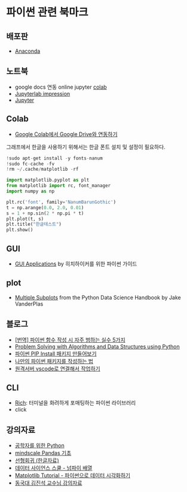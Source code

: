 # 파이썬 관련 북마크

## 배포판

* [Anaconda](https://www.anaconda.com/download/)

## 노트북

* google docs 연동 online jupyter [colab](https://colab.research.google.com)
* [Jupyterlab impression](https://medium.com/@brianray_7981/jupyterlab-first-impressions-e6d70d8a175d)
* [Jupyter](https://jupyter.org/install)

## Colab

* [Google Colab에서 Google Drive와 연동하기](https://somjang.tistory.com/entry/Google-Colab%EC%97%90%EC%84%9C-Google-Drive%EC%99%80-%EC%97%B0%EB%8F%99%ED%95%98%EA%B8%B0)

그래프에서 한글을 사용하기 위해서는 한글 폰트 설치 및 설정이 필요하다.

```python
!sudo apt-get install -y fonts-nanum
!sudo fc-cache -fv
!rm ~/.cache/matplotlib -rf

import matplotlib.pyplot as plt
from matplotlib import rc, font_manager
import numpy as np

plt.rc('font', family='NanumBarunGothic')
t = np.arange(0.0, 2.0, 0.01)
s = 1 + np.sin(2 * np.pi * t)
plt.plot(t, s)
plt.title("한글테스트")
plt.show()
```

## GUI

* [GUI Applications](https://docs.python-guide.org/scenarios/gui/) by 히치하이커를 위한 파이썬 가이드

## plot

* [Multiple Subplots](https://jakevdp.github.io/PythonDataScienceHandbook/04.08-multiple-subplots.html) from the Python Data Science Handbook by Jake VanderPlas

## 블로그

* [[번역] 파이썬 함수 작성 시 자주 범하는 실수 5가지](https://lazymatlab.tistory.com/m/109)
* [Problem Solving with Algorithms and Data Structures using Python](https://runestone.academy/runestone/books/published/pythonds/index.html)
* [파이썬 PIP Install 패키지 만들어보기](https://onlytojay.medium.com/%ED%8C%8C%EC%9D%B4%EC%8D%AC-pip-install-%ED%8C%A8%ED%82%A4%EC%A7%80-%EB%A7%8C%EB%93%A4%EC%96%B4%EB%B3%B4%EA%B8%B0-42ea68f4fabd)
* [나만의 파이썬 패키지를 작성하는 법](https://code.tutsplus.com/ko/tutorials/how-to-write-your-own-python-packages--cms-26076)
* [원격서버 vscode로 연결해서 작업하기](https://evols-atirev.tistory.com/m/28)

## CLI

* [Rich](https://news.hada.io/topic?id=2025): 터미널을 화려하게 포매팅하는 파이썬 라이브러리
* click

## 강의자료

* [공학자를 위한 Python](https://wikidocs.net/15214)
* [mindscale Pandas 기초](https://mindscale.kr/course/pandas-basic/stat/)
* [선형회귀 (한글자료)](https://justkode.kr/machine-learning/linear_model)
* [데이터 사이언스 스쿨 - 넘파이 배열](https://datascienceschool.net/01%20python/03.01%20%EB%84%98%ED%8C%8C%EC%9D%B4%20%EB%B0%B0%EC%97%B4.html)
* [Matplotlib Tutorial - 파이썬으로 데이터 시각화하기](https://wikidocs.net/book/5011)
* [동국대 김진석 교수님 강의자료](http://bigdata.dongguk.ac.kr/lectures/datascience/_book/index.html)
